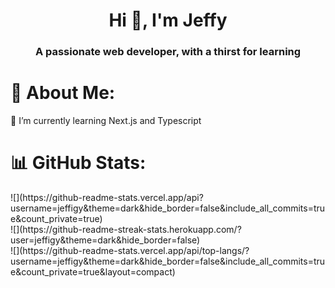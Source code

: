  <h1 align="center">Hi 👋, I'm Jeffy</h1>
<h3 align="center">A passionate web developer, with a thirst for learning</h3>

# 💫 About Me:
🌱 I’m currently learning Next.js and Typescript<br>

# 📊 GitHub Stats:
<div justify="center">
  ![](https://github-readme-stats.vercel.app/api?username=jeffigy&theme=dark&hide_border=false&include_all_commits=true&count_private=true)<br/>
![](https://github-readme-streak-stats.herokuapp.com/?user=jeffigy&theme=dark&hide_border=false)<br/>
![](https://github-readme-stats.vercel.app/api/top-langs/?username=jeffigy&theme=dark&hide_border=false&include_all_commits=true&count_private=true&layout=compact)
</div>
<!-- Proudly created with GPRM ( https://gprm.itsvg.in ) -->
